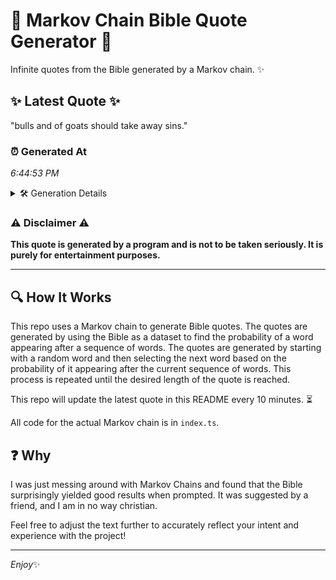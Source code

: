 # 📖 Markov Chain Bible Quote Generator 📖

Infinite quotes from the Bible generated by a Markov chain. ✨

## ✨ Latest Quote ✨
"bulls and of goats should take away sins."

### ⏰ Generated At
*6:44:53 PM*

<details>
    <summary>🛠️ Generation Details</summary>
    <p>
        <strong>🌱 Seed:</strong> bulls<br>
        <strong>🔄 Iterations:</strong> 7<br>
        <strong>📜 Context History:</strong><br>[ bulls ]: and<br>[ bulls, and ]: of<br>[ bulls, and, of ]: goats<br>[ bulls, and, of, goats ]: should<br>[ bulls, and, of, goats, should ]: take<br>[ bulls, and, of, goats, should, take ]: away<br>[ and, of, goats, should, take, away ]: sins.<br>
    </p>
</details>

### ⚠️ Disclaimer ⚠️
**This quote is generated by a program and is not to be taken seriously. It is purely for entertainment purposes.**

---

## 🔍 How It Works

This repo uses a Markov chain to generate Bible quotes. The quotes are generated by using the Bible as a dataset to find the probability of a word appearing after a sequence of words. The quotes are generated by starting with a random word and then selecting the next word based on the probability of it appearing after the current sequence of words. This process is repeated until the desired length of the quote is reached.

This repo will update the latest quote in this README every 10 minutes. ⏳

All code for the actual Markov chain is in `index.ts`.

## ❓ Why

I was just messing around with Markov Chains and found that the Bible surprisingly yielded good results when prompted. 
It was suggested by a friend, and I am in no way christian.

Feel free to adjust the text further to accurately reflect your intent and experience with the project!

---

*Enjoy*✨
